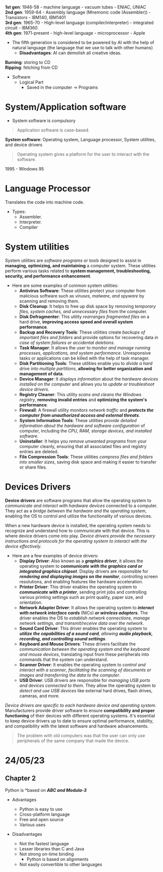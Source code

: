 **1st gen**: 1946-58 - machine language - vacuum tubes - ENIAC, UNIAC   
**2nd gen**: 1959-64 - Assembly language (Mnemonic code (Assembler)) - Transistors - IBM140, IBM1401  
**3rd gen**: 1965-70 - High-level language (compiler/interpreter) - integrated circuit - IBM360  
**4th gen**: 1971-present - high-level language - microprocessor - Apple 


- The fifth generation is considered to be powered by AI with the help of natural language (the language that we use to talk with other humans)
  - **Disadvantages**: AI can demolish all creative ideas.

**Burning**: storing to CD   
**Ripping**: fetching from CD 


- Software
  - Logical Part
    - Saved in the computer -> Programs 

# System/Application software

- System software is compulsory 

> Application software is case-based. 

**System software**: Operating system, Language processor, System utilities, and device drivers

> Operating system gives a platform for the user to interact with the software. 

1995 - Windows 95 


# Language Processor 

Translates the code into machine code. 

- Types: 
  - Assembler.
  - Interpreter.
  - Compiler

# System utilities

System utilities are *software programs or tools* designed to assist in **managing, optimizing, and maintaining** a computer system. These utilities perform various tasks related to **system management, troubleshooting, security, and performance enhancement**. 

- Here are some examples of common system utilities:
  - **Antivirus Software**: These utilities protect your computer from malicious software such as *viruses, malware, and spyware* by scanning and removing them.
  - **Disk Cleanup**: It helps to free up disk space by removing *temporary files, system caches, and unnecessary files* from the computer.
  - **Disk Defragmenter**: This utility *rearranges fragmented files* on a hard drive, **improving access speed and overall system performance**.
  - **Backup and Recovery Tools**: These utilities create *backups of important files and folders* and provide options for recovering data *in case of system failures or accidental deletions*.
  - **Task Manager**: It allows the user to *monitor and manage running processes, applications, and system performance*. Unresponsive tasks or applications can be killed with the help of task manager.
  - **Disk Partitioning Tools**: These utilities enable you to *divide a hard drive into multiple partitions*, **allowing for better organization and management of data**.
  - **Device Manager**: It *displays information* about the *hardware devices installed on the computer* and allows you to *update or troubleshoot device drivers*.
  - **Registry Cleaner**: This utility *scans and cleans the Windows registry*, **removing invalid entries** and **optimizing the system's performance**.
  - **Firewall**: A firewall utility *monitors network traffic* and ***protects the computer from unauthorized access and external threats***.
  - **System Information Tools**: These utilities *provide detailed information about the hardware and software configuration* of computer, including the *CPU, RAM, storage devices, and installed software*.
  - **Uninstaller**: It helps you *remove unwanted programs* from your computer cleanly, ensuring that all associated files and registry entries are deleted.
  - **File Compression Tools**: These utilities *compress files and folders into smaller sizes*, saving disk space and making it easier to transfer or share files.

# Devices Drivers 

**Device drivers** are software programs that allow the operating system to *communicate and interact with hardware devices* connected to a computer. They act as a *bridge between the hardware and the operating system*, enabling the OS to control and utilize the functionality of various devices.

When a new hardware device is installed, the operating system needs to recognize and understand how to communicate with that device. This is where device drivers come into play. *Device drivers provide the necessary instructions and protocols for the operating system to interact with the device effectively*.

- Here are a few examples of device drivers:
  - **Display Driver**: Also known as a ***graphics driver***, it allows the operating system to ***communicate with the graphics card or integrated graphics chipset***. Display drivers are responsible for ***rendering and displaying images on the monitor***, controlling screen resolutions, and enabling features like hardware acceleration.
  - **Printer Driver**: This driver enables the operating system to ***communicate with a printer***, sending print jobs and controlling various printing settings such as print quality, paper size, and orientation.
  - **Network Adapter Driver**: It allows the operating system to ***interact with network interface cards*** (NICs) ***or wireless adapters***. The driver enables the OS to *establish network connections*, *manage network settings, and transmit/receive data over the network*.
  - **Sound Card Driver**: This driver enables the operating system to ***utilize the capabilities of a sound card***, *allowing **audio playback, recording, and controlling sound settings***.
  - **Keyboard and Mouse Drivers**: These drivers facilitate the *communication between the operating system and the keyboard and mouse devices*, translating input from these peripherals into commands that the system can understand.
  - **Scanner Driver**: It enables the operating system to *control and interact with a scanner*, *facilitating the scanning of documents or images and transferring the data to the computer*.
  - **USB Driver**: USB drivers are responsible for *managing USB ports and devices connected to them*. They allow the operating system to *detect and use USB devices* like external hard drives, flash drives, cameras, and more.

*Device drivers are specific to each hardware device and operating system*. Manufacturers provide driver software to ensure **compatibility and proper functioning** of their devices with different operating systems. It's essential to keep device drivers up to date to ensure optimal performance, stability, and compatibility with the latest software and hardware advancements.

> The problem with old computers was that the user can only use peripherals of the same company that made the device. 


# 24/05/23

## Chapter 2 

Python is *based on ***ABC and Modula-3*** 

- Advantages 
  - Python is easy to use 
  - Cross-platform language
  - Free and open source 
  - Various uses

- Disadvantages 
  - Not the fastest language
  - Lesser libraries than C and Java 
  - Not strong on-time binding
    - Python is based on alignments
  - Not easily convertible to other languages 
